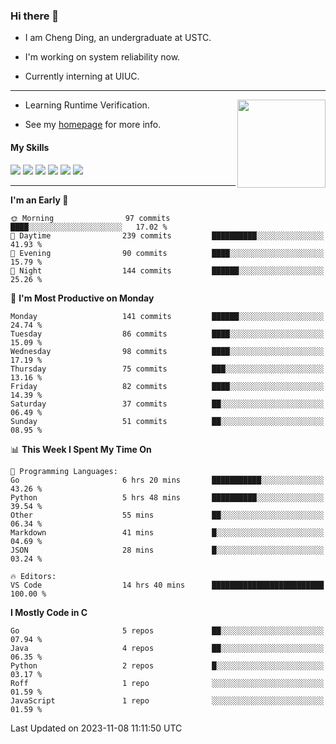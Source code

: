 ### Hi there 👋

* I am Cheng Ding, an undergraduate at USTC.
  
* I'm working on system reliability now.

* Currently interning at UIUC.

---

<img align="right" height="141" src="https://stats-of-repos-onds.vercel.app/api?username=IrisesD&theme=tokyonight&show_icons=true&count_private=true">

-  Learning Runtime Verification.

-  See my [homepage](https://irisesd.github.io) for more info.

#### My Skills

![](https://img.shields.io/badge/C++-65318e?logo=cplusplus&logoColor=fff)
![](https://img.shields.io/badge/Python-3e74a2?logo=python&logoColor=fff)
![](https://img.shields.io/badge/C-5654a2?logo=c&logoColor=fff)
![](https://img.shields.io/badge/Go-00aaff?logo=go&logoColor=fff)
![](https://img.shields.io/badge/Docker-0088ff?logo=docker&logoColor=fff)
![](https://img.shields.io/badge/Apache-D22128?logo=apache&logoColor=fff)

---
<!--START_SECTION:waka-->
**I'm an Early 🐤** 

```text
🌞 Morning                97 commits          ████░░░░░░░░░░░░░░░░░░░░░   17.02 % 
🌆 Daytime                239 commits         ██████████░░░░░░░░░░░░░░░   41.93 % 
🌃 Evening                90 commits          ████░░░░░░░░░░░░░░░░░░░░░   15.79 % 
🌙 Night                  144 commits         ██████░░░░░░░░░░░░░░░░░░░   25.26 % 
```
📅 **I'm Most Productive on Monday** 

```text
Monday                   141 commits         ██████░░░░░░░░░░░░░░░░░░░   24.74 % 
Tuesday                  86 commits          ████░░░░░░░░░░░░░░░░░░░░░   15.09 % 
Wednesday                98 commits          ████░░░░░░░░░░░░░░░░░░░░░   17.19 % 
Thursday                 75 commits          ███░░░░░░░░░░░░░░░░░░░░░░   13.16 % 
Friday                   82 commits          ████░░░░░░░░░░░░░░░░░░░░░   14.39 % 
Saturday                 37 commits          ██░░░░░░░░░░░░░░░░░░░░░░░   06.49 % 
Sunday                   51 commits          ██░░░░░░░░░░░░░░░░░░░░░░░   08.95 % 
```


📊 **This Week I Spent My Time On** 

```text
💬 Programming Languages: 
Go                       6 hrs 20 mins       ███████████░░░░░░░░░░░░░░   43.26 % 
Python                   5 hrs 48 mins       ██████████░░░░░░░░░░░░░░░   39.54 % 
Other                    55 mins             ██░░░░░░░░░░░░░░░░░░░░░░░   06.34 % 
Markdown                 41 mins             █░░░░░░░░░░░░░░░░░░░░░░░░   04.69 % 
JSON                     28 mins             █░░░░░░░░░░░░░░░░░░░░░░░░   03.24 % 

🔥 Editors: 
VS Code                  14 hrs 40 mins      █████████████████████████   100.00 % 
```

**I Mostly Code in C** 

```text
Go                       5 repos             ██░░░░░░░░░░░░░░░░░░░░░░░   07.94 % 
Java                     4 repos             ██░░░░░░░░░░░░░░░░░░░░░░░   06.35 % 
Python                   2 repos             █░░░░░░░░░░░░░░░░░░░░░░░░   03.17 % 
Roff                     1 repo              ░░░░░░░░░░░░░░░░░░░░░░░░░   01.59 % 
JavaScript               1 repo              ░░░░░░░░░░░░░░░░░░░░░░░░░   01.59 % 
```




 Last Updated on 2023-11-08 11:11:50 UTC
<!--END_SECTION:waka-->
